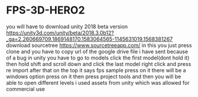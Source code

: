 # FPS-3D-HERO2
 you will have to download unity 2018 beta version https://unity3d.com/unity/beta/2018.3.0b12?_ga=2.260669709.1869148170.1583064565-1145631019.1568381267   download sourcetree  https://www.sourcetreeapp.com/ in this you just press clone and you have to copy url of the google drive file i have sent  because of a bug in unity you have to go to models click the first model(dont hold it) then hold shift and scroll down and click the last model right click and press re import  after that on the top it says fps sample press on it there will be a windows option press on it then press project tools and then you will be able to open different levels i used assets from unity which was allowed for commercial use
